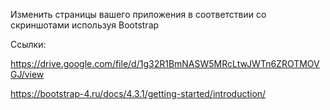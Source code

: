 Изменить страницы вашего приложения в соответствии со скриншотами используя Bootstrap


Ссылки:

https://drive.google.com/file/d/1g32R1BmNASW5MRcLtwJWTn6ZROTMOVGJ/view

https://bootstrap-4.ru/docs/4.3.1/getting-started/introduction/